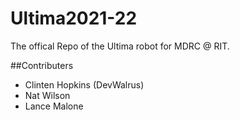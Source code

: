 # Ultima2021-22
The offical Repo of the Ultima robot for MDRC @ RIT.

##Contributers
- Clinten Hopkins (DevWalrus)
- Nat Wilson
- Lance Malone
